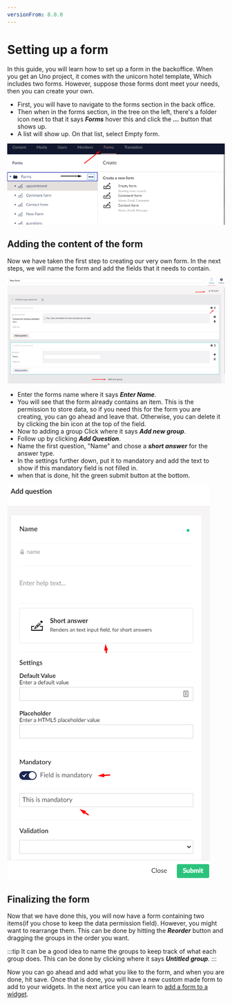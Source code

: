 ```yaml
---
versionFrom: 8.0.0
---
```


# Setting up a form

In this guide, you will learn how to set up a form in the backoffice. When you get an Uno project, it comes with the unicorn hotel template, Which includes two forms. However, suppose those forms dont meet your needs, then you can create your own.

* First, you will have to navigate to the forms section in the back office.
* Then when in the forms section, in the tree on the left, there's a folder icon next to that it says ***Forms*** hover this and click the ***...*** button that shows up.
* A list will show up. On that list, select Empty form.

![This image shows the forms section and where to press for a new form](images/Forms-backoffice.png)

## Adding the content of the form

Now we have taken the first step to creating our very own form. In the next steps, we will name the form and add the fields that it needs to contain.

![An image showing the main view of the new form](images/Back-form.png)

* Enter the forms name where it says ***Enter Name***.
* You will see that the form already contains an item. This is the permission to store data, so if you need this for the form you are creating, you can go ahead and leave that. Otherwise, you can delete it by clicking the bin icon at the top of the field.
* Now to adding a group Click where it says ***Add new group***.
* Follow up by clicking ***Add Question***.
* Name the first question, "Name" and chose a ***short answer*** for the answer type.
* In the settings further down, put it to mandatory and add the text to show if this mandatory field is not filled in.
* when that is done, hit the green submit button at the bottom.

![This image shows Settings of the fields in the form](images/Settings-form.png)

## Finalizing the form

Now that we have done this, you will now have a form containing two items(if you chose to keep the data permission field). However, you might want to rearrange them. This can be done by hitting the ***Reorder*** button and dragging the groups in the order you want.

:::tip
It can be a good idea to name the groups to keep track of what each group does. This can be done by clicking where it says ***Untitled group***.
:::

Now you can go ahead and add what you like to the form, and when you are done, hit save. Once that is done, you will have a new custom made form to add to your widgets.
In the next artice you can learn to [add a form to a widget](../Adding-a-form-to-a-widget). 